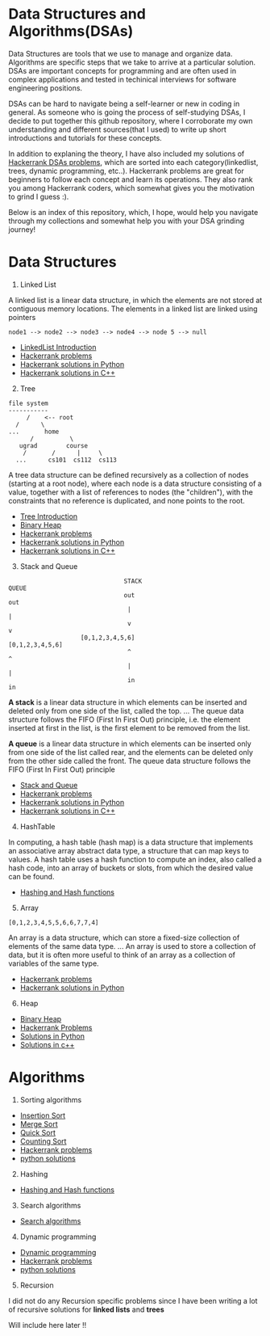 # Data Structures and Algorithms(DSAs)

Data Structures are tools that we use to manage and organize data. Algorithms are specific steps that we take to arrive at a particular solution. DSAs are important concepts for programming and are often used in complex applications and tested in techinical interviews for software engineering positions. 

DSAs can be hard to navigate being a self-learner or new in coding in general. As someone who is going the process of self-studying DSAs, I decide to put together this github repository, where I corroborate my own understanding and different sources(that I used) to write up short introductions and tutorials for these concepts. 

In addition to explaning the theory, I have also included my solutions of [Hackerrank DSAs problems](https://www.hackerrank.com/domains/data-structures), which are sorted into each category(linkedlist, trees, dynamic programming, etc..). Hackerrank problems are great for beginners to follow each concept and learn its operations. They also rank you among Hackerrank coders, which somewhat gives you the motivation to grind I guess :). 

Below is an index of this repository, which, I hope, would help you navigate through my collections and somewhat help you with your DSA grinding journey! 

# Data Structures


1. Linked List 

A linked list is a linear data structure, in which the elements are not stored at contiguous memory locations. The elements in a linked list are linked using pointers

```
node1 --> node2 --> node3 --> node4 --> node 5 --> null
```
- [LinkedList Introduction](https://github.com/acao2002/Learn-DataStructures-and-Algorithms-with-Hackerrank-Solutions/tree/main/Learn%20Data%20Structures/LinkedList)
- [Hackerrank problems](https://www.hackerrank.com/domains/data-structures?filters%5Bsubdomains%5D%5B%5D=linked-lists)
- [Hackerrank solutions in Python](https://github.com/acao2002/Learn-DataStructures-and-Algorithms-with-Hackerrank-Solutions/tree/main/Data%20Structures%20Problems(python)/LinkedList)
- [Hackerrank solutions in C++](https://github.com/acao2002/Learn-DataStructures-and-Algorithms-with-Hackerrank-Solutions/tree/main/Data%20Structures%20Problems(C%2B%2B))

2. Tree

```
file system
-----------
     /    <-- root
  /      \
...       home
      /          \
   ugrad        course
    /       /      |     \
  ...      cs101  cs112  cs113
```

A tree data structure can be defined recursively as a collection of nodes (starting at a root node), where each node is a data structure consisting of a value, together with a list of references to nodes (the "children"), with the constraints that no reference is duplicated, and none points to the root.

- [Tree Introduction](https://github.com/acao2002/Learn-DataStructures-and-Algorithms-with-Hackerrank-Solutions/tree/main/Learn%20Data%20Structures/Tree)
- [Binary Heap](https://github.com/acao2002/Learn-DataStructures-and-Algorithms-with-Hackerrank-Solutions/tree/main/Learn%20Data%20Structures/Priority%20Queues)
- [Hackerrank problems](https://www.hackerrank.com/domains/data-structures?filters%5Bsubdomains%5D%5B%5D=balanced-trees&filters%5Bsubdomains%5D%5B%5D=trees)
- [Hackerrank solutions in Python](https://github.com/acao2002/Learn-DataStructures-and-Algorithms-with-Hackerrank-Solutions/tree/main/Data%20Structures%20Problems(python))
- [Hackerrank solutions in C++](https://github.com/acao2002/Learn-DataStructures-and-Algorithms-with-Hackerrank-Solutions/tree/main/Data%20Structures%20Problems(C%2B%2B))

3. Stack and Queue 

```                     
                                STACK                                                   QUEUE
                                out                                                     out
                                 |                                                      |
                                 v                                                      v
                    [0,1,2,3,4,5,6]                                        [0,1,2,3,4,5,6]
                                 ^                                         ^
                                 |                                         |
                                 in                                        in
```

 **A stack** is a linear data structure in which elements can be inserted and deleted only from one side of the list, called the top. ... The queue data structure follows the FIFO (First In First Out) principle, i.e. the element inserted at first in the list, is the first element to be removed from the list.

 **A queue** is a linear data structure in which elements can be inserted only from one side of the list called rear, and the elements can be deleted only from the other side called the front. The queue data structure follows the FIFO (First In First Out) principle

- [Stack and Queue](https://github.com/acao2002/Learn-DataStructures-and-Algorithms-with-Hackerrank-Solutions/tree/main/Learn%20Data%20Structures/Queues%20and%20Stacks)
- [Hackerrank problems](https://www.hackerrank.com/domains/data-structures?filters%5Bsubdomains%5D%5B%5D=stacks&filters%5Bsubdomains%5D%5B%5D=queues)
- [Hackerrank solutions in Python](https://github.com/acao2002/Learn-DataStructures-and-Algorithms-with-Hackerrank-Solutions/tree/main/Data%20Structures%20Problems(python))
- [Hackerrank solutions in C++](https://github.com/acao2002/Learn-DataStructures-and-Algorithms-with-Hackerrank-Solutions/tree/main/Data%20Structures%20Problems(C%2B%2B))

4. HashTable

In computing, a hash table (hash map) is a data structure that implements an associative array abstract data type, a structure that can map keys to values. A hash table uses a hash function to compute an index, also called a hash code, into an array of buckets or slots, from which the desired value can be found.

- [Hashing and Hash functions](https://github.com/acao2002/Learn-DataStructures-and-Algorithms-with-Hackerrank-Solutions/tree/main/Learn%20Data%20Structures/HashTable)

5. Array 
```
[0,1,2,3,4,5,5,6,6,7,7,4]
```
An array is a data structure, which can store a fixed-size collection of elements of the same data type. ... An array is used to store a collection of data, but it is often more useful to think of an array as a collection of variables of the same type.

- [Hackerrank problems](https://www.hackerrank.com/domains/data-structures?filters%5Bsubdomains%5D%5B%5D=arrays)
- [Hackerrank solutions in Python](https://github.com/acao2002/Learn-DataStructures-and-Algorithms-with-Hackerrank-Solutions/tree/main/Data%20Structures%20Problems(python))

6. Heap 
- [Binary Heap](https://github.com/acao2002/Learn-DataStructures-and-Algorithms-with-Hackerrank-Solutions/tree/main/Learn%20Data%20Structures/Priority%20Queues)
- [Hackerrank Problems](https://www.hackerrank.com/domains/data-structures?filters%5Bsubdomains%5D%5B%5D=heap)
- [Solutions in Python](https://github.com/acao2002/Learn-DataStructures-and-Algorithms-with-Hackerrank-Solutions/tree/main/Data%20Structures%20Problems(python)/Heap)
- [Solutions in c++](https://github.com/acao2002/Learn-DataStructures-and-Algorithms-with-Hackerrank-Solutions/tree/main/Data%20Structures%20Problems(C%2B%2B)/Heap)

# Algorithms 

1. Sorting algorithms 

- [Insertion Sort](https://github.com/acao2002/Learn-DataStructures-and-Algorithms-with-Hackerrank-Solutions/tree/main/LearnAlgorithms/Sorting%20Algorithms/InsertionSort)
- [Merge Sort](https://github.com/acao2002/Learn-DataStructures-and-Algorithms-with-Hackerrank-Solutions/tree/main/LearnAlgorithms/Sorting%20Algorithms/MergeSort)
- [Quick Sort](https://github.com/acao2002/Learn-DataStructures-and-Algorithms-with-Hackerrank-Solutions/tree/main/LearnAlgorithms/Sorting%20Algorithms/QuickSort)
- [Counting Sort](https://github.com/acao2002/Learn-DataStructures-and-Algorithms-with-Hackerrank-Solutions/tree/main/LearnAlgorithms/Sorting%20Algorithms/CountingSort)
- [Hackerrank problems](https://www.hackerrank.com/domains/algorithms?filters%5Bsubdomains%5D%5B%5D=arrays-and-sorting)
- [python solutions](https://github.com/acao2002/Learn-DataStructures-and-Algorithms-with-Hackerrank-Solutions/tree/main/Algorithms%20Problems/Sorting)

2. Hashing 

- [Hashing and Hash functions](https://github.com/acao2002/Learn-DataStructures-and-Algorithms-with-Hackerrank-Solutions/tree/main/Learn%20Data%20Structures/HashTable)

3. Search algorithms 

- [Search algorithms](https://github.com/acao2002/Learn-DataStructures-and-Algorithms-with-Hackerrank-Solutions/tree/main/LearnAlgorithms/Search)

4. Dynamic programming 

- [Dynamic programming](https://github.com/acao2002/Learn-DataStructures-and-Algorithms-with-Hackerrank-Solutions/tree/main/LearnAlgorithms/DynamicProgramming)
- [Hackerrank problems](https://www.hackerrank.com/domains/algorithms?filters%5Bsubdomains%5D%5B%5D=dynamic-programming)
- [python solutions](https://github.com/acao2002/Learn-DataStructures-and-Algorithms-with-Hackerrank-Solutions/tree/main/Algorithms%20Problems/Dynamic%20Programming)

5. Recursion 

I did not do any Recursion specific problems since I have been writing a lot of recursive solutions for **linked lists** and **trees**

Will include here later !!



